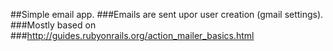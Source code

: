 ##Simple email app.
###Emails are sent upor user creation (gmail settings).
###Mostly based on
###http://guides.rubyonrails.org/action_mailer_basics.html
